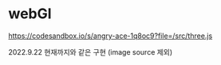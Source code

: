 # webGl

https://codesandbox.io/s/angry-ace-1q8oc9?file=/src/three.js

2022.9.22 현재까지와 같은 구현 (image source 제외)
